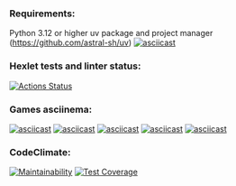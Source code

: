 ### Requirements:
Python 3.12 or higher
uv package and project manager (https://github.com/astral-sh/uv)
[![asciicast](https://asciinema.org/a/AAmUPmKd1GZMyznkJ2W1DhoUx.svg)](https://asciinema.org/a/AAmUPmKd1GZMyznkJ2W1DhoUx)

### Hexlet tests and linter status:
[![Actions Status](https://github.com/TheAlmightySolmyr/python-project-49/actions/workflows/hexlet-check.yml/badge.svg)](https://github.com/TheAlmightySolmyr/python-project-49/actions)

### Games asciinema:
[![asciicast](https://asciinema.org/a/xyhjUkRa2sPhiE6eaB2lzx3vO.svg)](https://asciinema.org/a/xyhjUkRa2sPhiE6eaB2lzx3vO)
[![asciicast](https://asciinema.org/a/ex6P5FwM41dondRqk50YhVMGA.svg)](https://asciinema.org/a/ex6P5FwM41dondRqk50YhVMGA)
[![asciicast](https://asciinema.org/a/9NCYNN8a1BLZ4Ucbi6pSlWUs9.svg)](https://asciinema.org/a/9NCYNN8a1BLZ4Ucbi6pSlWUs9)
[![asciicast](https://asciinema.org/a/cx4IPJecrOqXbhTo8T4h7VOqz.svg)](https://asciinema.org/a/cx4IPJecrOqXbhTo8T4h7VOqz)
[![asciicast](https://asciinema.org/a/hpliRfTfaTUy54NUrJ8vfZ4U6.svg)](https://asciinema.org/a/hpliRfTfaTUy54NUrJ8vfZ4U6)

### CodeClimate:
[![Maintainability](https://api.codeclimate.com/v1/badges/3ee42ec8dc24d61c89ce/maintainability)](https://codeclimate.com/github/TheAlmightySolmyr/python-project-49/maintainability)
[![Test Coverage](https://api.codeclimate.com/v1/badges/3ee42ec8dc24d61c89ce/test_coverage)](https://codeclimate.com/github/TheAlmightySolmyr/python-project-49/test_coverage)